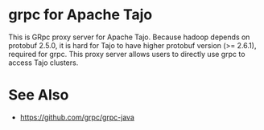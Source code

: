 # grpc for Apache Tajo

This is GRpc proxy server for Apache Tajo. Because hadoop depends on protobuf 2.5.0, it is hard for Tajo to 
have higher protobuf version (>= 2.6.1), required for grpc. This proxy server allows users to directly use grpc 
to access Tajo clusters.

# See Also
 * https://github.com/grpc/grpc-java
